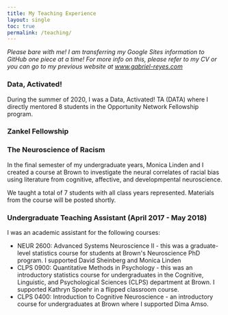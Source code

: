 ```yaml
---
title: My Teaching Experience
layout: single
toc: true
permalink: /teaching/
---
```


*Please bare with me! I am transferring my Google Sites information to GitHub one piece at a time! For more info on this, please refer to my CV or you can go to my previous website at www.gabriel-reyes.com*

### Data, Activated! 

During the summer of 2020, I was a Data, Activated! TA (DATA) where I directly mentored 8 students in the Opportunity Network Fellowship program. 

### Zankel Fellowship 

### The Neuroscience of Racism 

In the final semester of my undergraduate years, Monica Linden and I created a course at Brown to investigate the neural correlates of racial bias using literature from cognitive, affective, and developmpental neuroscience. 

We taught a total of 7 students with all class years represented. Materials from the course will be posted shortly. 

### Undergraduate Teaching Assistant (April 2017 - May 2018)
I was an academic assistant for the following courses:
* NEUR 2600: Advanced Systems Neuroscience II - this was a graduate-level statistics course for students at Brown's Neuroscience PhD program. I supported David Sheinberg and Monica Linden 
* CLPS 0900: Quantitative Methods in Psychology - this was an introductory statistics course for undergraduates in the Cognitive, Linguistic, and Psychological Sciences (CLPS) department at Brown. I supported Kathryn Spoehr in a flipped classroom course. 
* CLPS 0400: Introduction to Cognitive Neuroscience - an introductory course for undergraduates at Brown where I supported Dima Amso. 
